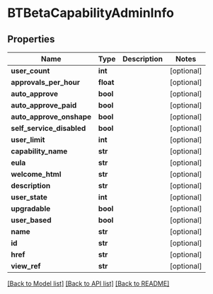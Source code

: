 # BTBetaCapabilityAdminInfo

## Properties
Name | Type | Description | Notes
------------ | ------------- | ------------- | -------------
**user_count** | **int** |  | [optional] 
**approvals_per_hour** | **float** |  | [optional] 
**auto_approve** | **bool** |  | [optional] 
**auto_approve_paid** | **bool** |  | [optional] 
**auto_approve_onshape** | **bool** |  | [optional] 
**self_service_disabled** | **bool** |  | [optional] 
**user_limit** | **int** |  | [optional] 
**capability_name** | **str** |  | [optional] 
**eula** | **str** |  | [optional] 
**welcome_html** | **str** |  | [optional] 
**description** | **str** |  | [optional] 
**user_state** | **int** |  | [optional] 
**upgradable** | **bool** |  | [optional] 
**user_based** | **bool** |  | [optional] 
**name** | **str** |  | [optional] 
**id** | **str** |  | [optional] 
**href** | **str** |  | [optional] 
**view_ref** | **str** |  | [optional] 

[[Back to Model list]](../README.md#documentation-for-models) [[Back to API list]](../README.md#documentation-for-api-endpoints) [[Back to README]](../README.md)


